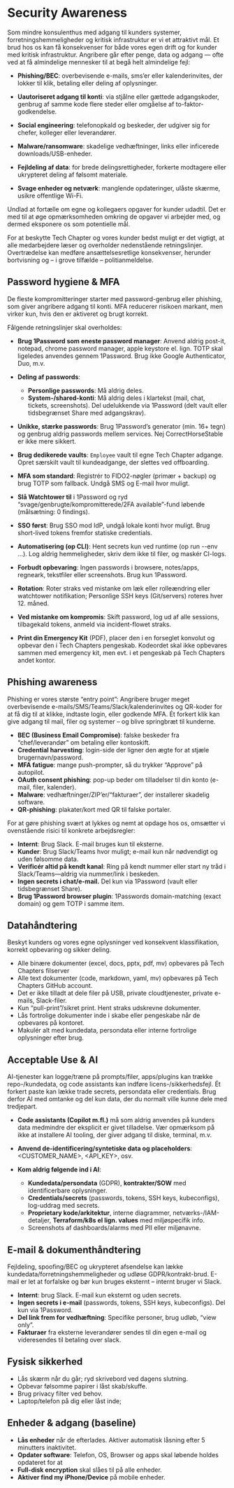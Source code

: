 # Security Awareness

Som mindre konsulenthus med adgang til kunders systemer, forretningshemmeligheder og kritisk infrastruktur er vi et attraktivt mål. Et brud hos os kan få konsekvenser for både vores egen drift og for kunder med kritisk infrastruktur. Angribere går efter penge, data og adgang — ofte ved at få almindelige mennesker til at begå helt almindelige fejl:

- **Phishing/BEC**: overbevisende e-mails, sms’er eller kalenderinvites, der lokker til klik, betaling eller deling af oplysninger.

- **Uautoriseret adgang til konti**: via stjålne eller gættede adgangskoder, genbrug af samme kode flere steder eller omgåelse af to-faktor-godkendelse.

- **Social engineering**: telefonopkald og beskeder, der udgiver sig for chefer, kolleger eller leverandører.

- **Malware/ransomware**: skadelige vedhæftninger, links eller inficerede downloads/USB-enheder.

- **Fejldeling af data**: for brede delingsrettigheder, forkerte modtagere eller ukrypteret deling af følsomt materiale.

- **Svage enheder og netværk**: manglende opdateringer, ulåste skærme, usikre offentlige Wi-Fi.

Undlad at fortælle om egne og kollegaers opgaver for kunder udadtil. Det er med til at øge opmærksomheden omkring de opgaver vi arbejder med, og dermed eksponere os som potentielle mål.

For at beskytte Tech Chapter og vores kunder bedst muligt er det vigtigt, at alle medarbejdere læser og overholder nedenstående retningslinjer. Overtrædelse kan medføre ansættelsesretlige konsekvenser, herunder bortvisning og – i grove tilfælde – politianmeldelse.

## Password hygiene & MFA

De fleste kompromitteringer starter med password-genbrug eller phishing, som giver angribere adgang til konti. MFA reducerer risikoen markant, men virker kun, hvis den er aktiveret og brugt korrekt.

Fålgende retningslinjer skal overholdes:

- **Brug 1Password som eneste password manager**: Anvend aldrig post-it, notepad, chrome password manager, apple keystore el. lign. TOTP skal ligeledes anvendes gennem 1Password. Brug ikke Google Authenticator, Duo, m.v.

- **Deling af passwords**:

  - **Personlige passwords**: Må aldrig deles.
  - **System-/shared-konti**: Må aldrig deles i klartekst (mail, chat, tickets, screenshots). Del udelukkende via 1Password (delt vault eller tidsbegrænset Share med adgangskrav).

- **Unikke, stærke passwords**: Brug 1Password’s generator (min. 16+ tegn) og genbrug aldrig passwords mellem services. Nej CorrectHorseStable er ikke mere sikkert.

- **Brug dedikerede vaults**: `Employee` vault til egne Tech Chapter adgange. Opret særskilt vault til kundeadgange, der slettes ved offboarding.

- **MFA som standard**: Registrér to FIDO2-nøgler (primær + backup) og brug TOTP som fallback. Undgå SMS og E-mail hvor muligt.

- **Slå Watchtower til** i 1Password og ryd “svage/genbrugte/kompromitterede/2FA available”-fund løbende (målsætning: 0 findings).

- **SSO først**: Brug SSO mod IdP, undgå lokale konti hvor muligt. Brug short-lived tokens fremfor statiske credentials.

- **Automatisering (op CLI)**: Hent secrets kun ved runtime (op run --env …). Log aldrig hemmeligheder, skriv dem ikke til filer, og maskér CI-logs.

- **Forbudt opbevaring**: Ingen passwords i browsere, notes/apps, regneark, tekstfiler eller screenshots. Brug kun 1Password.

- **Rotation**: Roter straks ved mistanke om læk eller rolleændring eller watchtower notifikation; Personlige SSH keys (Git/servers) roteres hver 12. måned.

- **Ved mistanke om kompromis**: Skift password, log ud af alle sessions, tilbagekald tokens, anmeld via incident-flowet straks.

- **Print din Emergency Kit** (PDF), placer den i en forseglet konvolut og opbevar den i Tech Chapters pengeskab. Kodeordet skal ikke opbevares sammen med emergency kit, men evt. i et pengeskab pá Tech Chapters andet kontor.

## Phishing awareness

Phishing er vores største “entry point”: Angribere bruger meget overbevisende e-mails/SMS/Teams/Slack/kalenderinvites og QR-koder for at få dig til at klikke, indtaste login, eller godkende MFA. Ét forkert klik kan give adgang til mail, filer og systemer – og blive springbræt til kunderne.

- **BEC (Business Email Compromise)**: falske beskeder fra “chef/leverandør” om betaling eller kontoskift.
- **Credential harvesting**: login-side der ligner den ægte for at stjæle brugernavn/password.
- **MFA fatigue**: mange push-prompter, så du trykker “Approve” på autopilot.
- **OAuth consent phishing**: pop-up beder om tilladelser til din konto (e-mail, filer, kalender).
- **Malware**: vedhæftninger/ZIP’er/“fakturaer”, der installerer skadelig software.
- **QR-phishing**: plakater/kort med QR til falske portaler.

For at gøre phishing svært at lykkes og nemt at opdage hos os, omsætter vi ovenstående risici til konkrete arbejdsregler:

- **Internt**: Brug Slack. E-mail bruges kun til eksterne.
- **Kunder**: Brug Slack/Teams hvor muligt; e-mail kun når nødvendigt og uden følsomme data.
- **Verificér altid på kendt kanal**: Ring på kendt nummer eller start ny tråd i Slack/Teams—aldrig via nummer/link i beskeden.
- **Ingen secrets i chat/e-mail.** Del kun via 1Password (vault eller tidsbegrænset Share).
- **Brug 1Password browser plugin**: 1Passwords domain-matching (exact domain) og gem TOTP i samme item.

## Datahåndtering

Beskyt kunders og vores egne oplysninger ved konsekvent klassifikation, korrekt opbevaring og sikker deling.

- Alle binære dokumenter (excel, docs, pptx, pdf, mv) opbevares på Tech Chapters filserver
- Alle text dokumenter (code, markdown, yaml, mv) opbevares på Tech Chapters GitHub account.
- Det er ikke tilladt at dele filer på USB, private cloudtjenester, private e-mails, Slack-filer.
- Kun “pull-print”/sikret print. Hent straks udskrevne dokumenter.
- Lås fortrolige dokumenter inde i skabe eller pengeskabe når de opbevares på kontoret.
- Makulér alt med kundedata, persondata eller interne fortrolige oplysninger efter brug.

## Acceptable Use & AI

AI-tjenester kan logge/træne på prompts/filer, apps/plugins kan trække repo-/kundedata, og code assistants kan indføre licens-/sikkerhedsfejl. Ét forkert paste kan lække trade secrets, persondata eller credentials.
Brug derfor AI med omtanke og del kun data, der du normalt ville kunne dele med tredjepart.

- **Code assistants (Copilot m.fl.)** må som aldrig anvendes på kunders data medmindre der eksplicit er givet tilladelse. Vær opmærksom på ikke at installere AI tooling, der giver adgang til diske, terminal, m.v.

- **Anvend de-identificering/syntetiske data og placeholders**: <CUSTOMER_NAME>, <API_KEY>, osv.

- **Kom aldrig følgende ind i AI**:
  - **Kundedata/persondata** (GDPR), **kontrakter/SOW** med identificerbare oplysninger.
  - **Credentials/secrets** (passwords, tokens, SSH keys, kubeconfigs), log-uddrag med secrets.
  - **Proprietary kode/arkitektur**, interne diagrammer, netværks-/IAM-detaljer, **Terraform/k8s el lign. values** med miljøspecifik info.
  - Screenshots af dashboards/alarms med PII eller miljønavne.

## E-mail & dokumenthåndtering

Fejldeling, spoofing/BEC og ukrypteret afsendelse kan lække kundedata/forretningshemmeligheder og udløse GDPR/kontrakt-brud. E-mail er let at forfalske og bør kun bruges eksternt – internt bruger vi Slack.

- **Internt**: brug Slack. E-mail kun eksternt og uden secrets.
- **Ingen secrets i e-mail** (passwords, tokens, SSH keys, kubeconfigs). Del kun via 1Password.
- **Del link frem for vedhæftning**: Specifike personer, brug udløb, “view only”.
- **Fakturaer** fra eksterne leverandører sendes til din egen e-mail og videresendes til betaling over slack.

## Fysisk sikkerhed

- Lås skærm når du går; ryd skrivebord ved dagens slutning.
- Opbevar følsomme papirer i låst skab/skuffe.
- Brug privacy filter ved behov.
- Laptop/telefon på dig eller låst inde;

## Enheder & adgang (baseline)

- **Lås enheder** når de efterlades. Aktiver automatisk låsning efter 5 minutters inaktivitet.
- **Opdater software**: Telefon, OS, Browser og apps skal løbende holdes opdateret for at
- **Full-disk encryption** skal slåes til på alle enheder.
- **Aktiver find my iPhone/Device** på mobile enheder.
